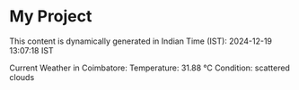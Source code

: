 # My Project

This content is dynamically generated in Indian Time (IST): 2024-12-19 13:07:18 IST


Current Weather in Coimbatore:
Temperature: 31.88 °C
Condition: scattered clouds

